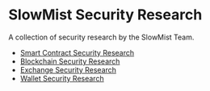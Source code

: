 # SlowMist Security Research

A collection of security research by the SlowMist Team.

- [Smart Contract Security Research](https://slowmist.medium.com/list/smart-contract-security-a4be2d7ab32a)
- [Blockchain Security Research](https://slowmist.medium.com/list/blockchain-security-2d182a39c3e0)
- [Exchange Security Research](https://slowmist.medium.com/list/exchange-security-f2de7ede0ccb)
- [Wallet Security Research](https://slowmist.medium.com/list/wallet-security-bed2028c226b)
